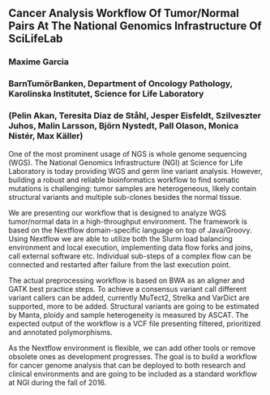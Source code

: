 ## Cancer Analysis Workflow Of Tumor/Normal Pairs At The National Genomics Infrastructure Of SciLifeLab

### Maxime Garcia

### BarnTumörBanken, Department of Oncology Pathology, Karolinska Institutet, Science for Life Laboratory

### (Pelin Akan, Teresita Diaz de Ståhl, Jesper Eisfeldt, Szilveszter Juhos, Malin Larsson, Björn Nystedt, Pall Olason, Monica Nistér, Max Käller)

One of the most prominent usage of NGS is whole genome sequencing (WGS). The
National Genomics Infrastructure (NGI) at Science for Life Laboratory is today
providing WGS and germ line variant analysis. However, building a robust and
reliable bioinformatics workflow to find somatic mutations is challenging:
tumor samples are heterogeneous, likely contain structural variants and
multiple sub-clones besides the normal tissue.

We are presenting our workflow that is designed to analyze WGS tumor/normal
data in a high-throughput environment. The framework is based on the Nextflow
domain-specific language on top of Java/Groovy. Using Nextflow we are able to
utilize both the Slurm load balancing environment and local execution,
implementing data flow forks and joins, call external software etc. Individual
sub-steps of a complex flow can be connected and restarted after failure from
the last execution point.

The actual preprocessing workflow is based on BWA as an aligner and GATK best
practice steps. To achieve a consensus variant call different variant callers
can be added, currently MuTect2, Strelka and VarDict are supported, more to be
added. Structural variants are going to be estimated by Manta, ploidy and
sample heterogeneity is measured by ASCAT. The expected output of the workflow
is a VCF file presenting filtered, prioritized and annotated polymorphisms.

As the Nextflow environment is flexible, we can add other tools or remove
obsolete ones as development progresses. The goal is to build a workflow for
cancer genome analysis that can be deployed to both research and clinical
environments and are going to be included as a standard workflow at NGI during
the fall of 2016.
